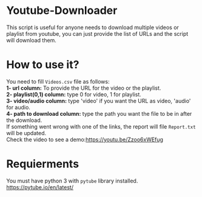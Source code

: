 # Youtube-Downloader
This script is useful for anyone needs to download multiple videos or playlist from youtube, you can just provide the list of URLs and the script will download them.

# How to use it?
You need to fill `Videos.csv` file as follows:<br/>
	**1- url column:** To provide the URL for the video or the playlist.<br/>
	**2- playlist(0,1) column:** type 0 for video, 1 for playlist.<br/>
	**3- video/audio column:** type 'video' if you want the URL as video, 'audio' for audio.<br/>
	**4- path to download column:** type the path you want the file to be in after the download.<br/>
If something went wrong with one of the links, the report will file `Report.txt` will be updated.<br/>
Check the video to see a demo:https://youtu.be/Zzoo6xWEfug <br/>

# Requierments
You must have python 3 with `pytube` library installed.<br/>
https://pytube.io/en/latest/
